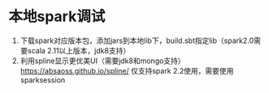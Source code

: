 # 本地spark调试

1. 下载spark对应版本包，添加jars到本地lib下，build.sbt指定lib（spark2.0需要scala 2.11以上版本，jdk8支持）
2. 利用spline显示更优美UI（需要jdk8和mongo支持）https://absaoss.github.io/spline/ 仅支持spark 2.2使用，需要使用sparksession